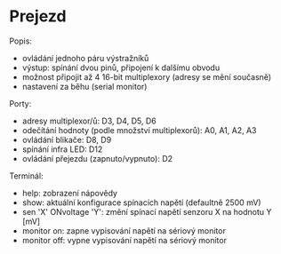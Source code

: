 # Prejezd

Popis:
 - ovládání jednoho páru výstražníků
 - výstup: spínání dvou pinů, připojení k dalšímu obvodu
 - možnost připojit až 4 16-bit multiplexory (adresy se mění současně)
 - nastavení za běhu (serial monitor)
 
 Porty:
 - adresy multiplexor/ů: D3, D4, D5, D6
 - odečítání hodnoty (podle množství multiplexorů): A0, A1, A2, A3
 - ovládání blikače: D8, D9
 - spínání infra LED: D12
 - ovládání přejezdu (zapnuto/vypnuto): D2
 
 Terminál:
 - help:				                    zobrazení nápovědy
 - show:			              	      aktuální konfigurace spínacích napětí (defaultně 2500 mV)
 - sen 'X' ONvoltage 'Y':	      změní spínací napětí senzoru X na hodnotu Y [mV]
 - monitor on:			               zapne vypisování napětí na sériový monitor
 - monitor off:			              vypne vypisování napětí na sériový monitor

 
